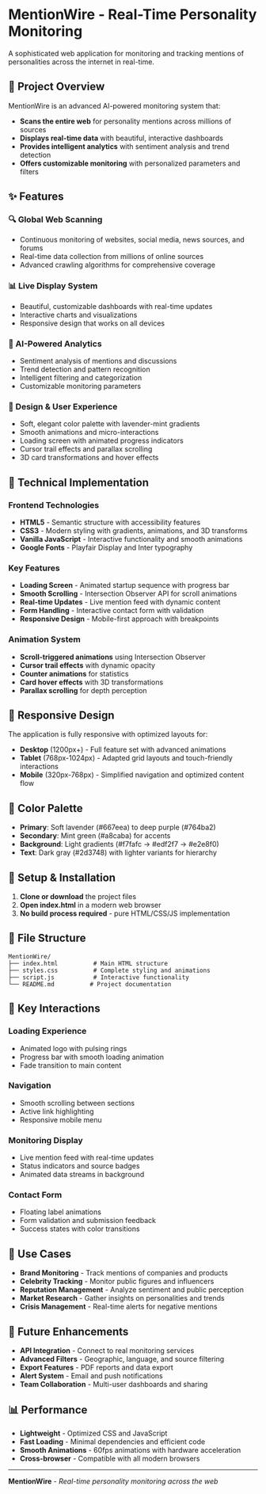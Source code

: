 # MentionWire - Real-Time Personality Monitoring

A sophisticated web application for monitoring and tracking mentions of personalities across the internet in real-time.

## 🎯 Project Overview

MentionWire is an advanced AI-powered monitoring system that:
- **Scans the entire web** for personality mentions across millions of sources
- **Displays real-time data** with beautiful, interactive dashboards  
- **Provides intelligent analytics** with sentiment analysis and trend detection
- **Offers customizable monitoring** with personalized parameters and filters

## ✨ Features

### 🔍 Global Web Scanning
- Continuous monitoring of websites, social media, news sources, and forums
- Real-time data collection from millions of online sources
- Advanced crawling algorithms for comprehensive coverage

### 📊 Live Display System
- Beautiful, customizable dashboards with real-time updates
- Interactive charts and visualizations
- Responsive design that works on all devices

### 🤖 AI-Powered Analytics
- Sentiment analysis of mentions and discussions
- Trend detection and pattern recognition
- Intelligent filtering and categorization
- Customizable monitoring parameters

### 🎨 Design & User Experience
- Soft, elegant color palette with lavender-mint gradients
- Smooth animations and micro-interactions
- Loading screen with animated progress indicators
- Cursor trail effects and parallax scrolling
- 3D card transformations and hover effects

## 🚀 Technical Implementation

### Frontend Technologies
- **HTML5** - Semantic structure with accessibility features
- **CSS3** - Modern styling with gradients, animations, and 3D transforms
- **Vanilla JavaScript** - Interactive functionality and smooth animations
- **Google Fonts** - Playfair Display and Inter typography

### Key Features
- **Loading Screen** - Animated startup sequence with progress bar
- **Smooth Scrolling** - Intersection Observer API for scroll animations
- **Real-time Updates** - Live mention feed with dynamic content
- **Form Handling** - Interactive contact form with validation
- **Responsive Design** - Mobile-first approach with breakpoints

### Animation System
- **Scroll-triggered animations** using Intersection Observer
- **Cursor trail effects** with dynamic opacity
- **Counter animations** for statistics
- **Card hover effects** with 3D transformations
- **Parallax scrolling** for depth perception

## 📱 Responsive Design

The application is fully responsive with optimized layouts for:
- **Desktop** (1200px+) - Full feature set with advanced animations
- **Tablet** (768px-1024px) - Adapted grid layouts and touch-friendly interactions  
- **Mobile** (320px-768px) - Simplified navigation and optimized content flow

## 🎨 Color Palette

- **Primary**: Soft lavender (#667eea) to deep purple (#764ba2)
- **Secondary**: Mint green (#a8caba) for accents
- **Background**: Light gradients (#f7fafc → #edf2f7 → #e2e8f0)
- **Text**: Dark gray (#2d3748) with lighter variants for hierarchy

## 🔧 Setup & Installation

1. **Clone or download** the project files
2. **Open index.html** in a modern web browser
3. **No build process required** - pure HTML/CSS/JS implementation

## 📁 File Structure

```
MentionWire/
├── index.html          # Main HTML structure
├── styles.css          # Complete styling and animations
├── script.js           # Interactive functionality
└── README.md          # Project documentation
```

## 🌟 Key Interactions

### Loading Experience
- Animated logo with pulsing rings
- Progress bar with smooth loading animation
- Fade transition to main content

### Navigation
- Smooth scrolling between sections
- Active link highlighting
- Responsive mobile menu

### Monitoring Display
- Live mention feed with real-time updates
- Status indicators and source badges
- Animated data streams in background

### Contact Form
- Floating label animations
- Form validation and submission feedback
- Success states with color transitions

## 🎯 Use Cases

- **Brand Monitoring** - Track mentions of companies and products
- **Celebrity Tracking** - Monitor public figures and influencers  
- **Reputation Management** - Analyze sentiment and public perception
- **Market Research** - Gather insights on personalities and trends
- **Crisis Management** - Real-time alerts for negative mentions

## 🔮 Future Enhancements

- **API Integration** - Connect to real monitoring services
- **Advanced Filters** - Geographic, language, and source filtering
- **Export Features** - PDF reports and data export
- **Alert System** - Email and push notifications
- **Team Collaboration** - Multi-user dashboards and sharing

## 📊 Performance

- **Lightweight** - Optimized CSS and JavaScript
- **Fast Loading** - Minimal dependencies and efficient code
- **Smooth Animations** - 60fps animations with hardware acceleration
- **Cross-browser** - Compatible with all modern browsers

---

**MentionWire** - *Real-time personality monitoring across the web* 